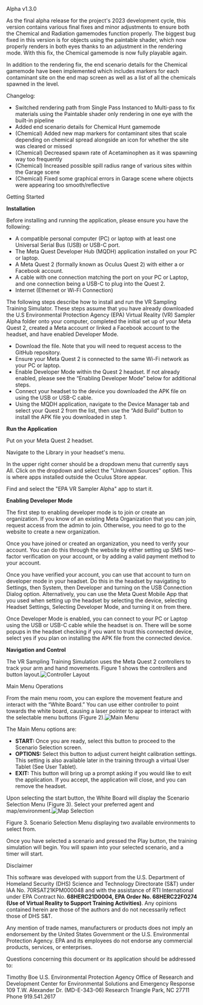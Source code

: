 <html><body><p>Alpha v1.3.0</p><p>As the final alpha release for the project&#x27;s 2023 development cycle, this version contains various final fixes and minor adjustments to ensure both the Chemical and Radiation gamemodes function properly. The biggest bug fixed in this version is for objects using the paintable shader, which now properly renders in both eyes thanks to an adjustment in the rendering mode. With this fix, the Chemical gamemode is now fully playable again.</p><p>In addition to the rendering fix, the end scenario details for the Chemical gamemode have been implemented which includes markers for each contaminant site on the end map screen as well as a list of all the chemicals spawned in the level.</p><p>Changelog:</p><ul><li>Switched rendering path from Single Pass Instanced to Multi-pass to fix materials using the Paintable shader only rendering in one eye with the built-in pipeline</li><li>Added end scenario details for Chemical Hunt gamemode</li><li>(Chemical) Added new map markers for contaminant sites that scale depending on chemical spread alongside an icon for whether the site was cleared or missed</li><li>(Chemical) Decreased spawn rate of Acetaminophen as it was spawning way too frequently</li><li>(Chemical) Increased possible spill radius range of various sites within the Garage scene</li><li>(Chemical) Fixed some graphical errors in Garage scene where objects were appearing too smooth/reflective</li></ul><p>Getting Started</p><p><strong>Installation</strong></p><p>Before installing and running the application, please ensure you have the following:</p><ul><li>A compatible personal computer (PC) or laptop with at least one Universal Serial Bus (USB) or USB-C port.</li><li>The Meta Quest Developer Hub (MQDH) application installed on your PC or laptop.</li><li>A Meta Quest 2 (formally known as Oculus Quest 2) with either a  or Facebook account.</li><li>A cable with one connection matching the port on your PC or Laptop, and one connection being a USB-C to plug into the Quest 2.</li><li>Internet (Ethernet or Wi-Fi Connection)</li></ul><p>The following steps describe how to install and run the VR Sampling Training Simulator. These steps assume that you have already downloaded the U.S Environmental Protection Agency (EPA) Virtual Reality (VR) Sampler Alpha folder onto your computer, completed the initial set up of your Meta Quest 2, created a Meta account or linked a Facebook account to the headset, and have enabled Developer Mode. </p>
<ul><li>Download the  file. Note that you will need to request access to the GitHub repository. </li><li>Ensure your Meta Quest 2 is connected to the same Wi-Fi network as your PC or laptop. </li><li>Enable Developer Mode within the Quest 2 headset. If not already enabled, please see the “Enabling Developer Mode” below for additional steps.</li><li>Connect your headset to the device you downloaded the APK file on using the USB or USB-C cable.</li><li>Using the MQDH application, navigate to the Device Manager tab and select your Quest 2 from the list, then use the “Add Build” button to install the APK file you downloaded in step 1.</li></ul><p><strong>Run the Application</strong></p><p>Put on your Meta Quest 2 headset.</p><p>Navigate to the Library in your headset&#x27;s menu.</p><p>In the upper right corner should be a dropdown menu that currently says All. Click on the dropdown and select the &quot;Unknown Sources&quot; option. This is where apps installed outside the Oculus Store appear.</p><p>Find and select the &quot;EPA VR Sampler Alpha&quot; app to start it.</p>
<p><strong>Enabling Developer Mode</strong></p><p>The first step to enabling developer mode is to join or create an organization. If you know of an existing Meta Organization that you can join, request access from the admin to join. Otherwise, you need to go to the  website to create a new organization.</p><p>Once you have joined or created an organization, you need to verify your account. You can do this through the  website by either setting up SMS two-factor verification on your account, or by adding a valid payment method to your account.</p><p>Once you have verified your account, you can use that account to turn on developer mode in your headset. Do this in the headset by navigating to Settings, then System, then Developer and turning on the USB Connection Dialog option. Alternatively, you can use the Meta Quest Mobile App that you used when setting up the headset by selecting the device, selecting Headset Settings, Selecting Developer Mode, and turning it on from there.</p><p>Once Developer Mode is enabled, you can connect to your PC or Laptop using the USB or USB-C cable while the headset is on. There will be some popups in the headset checking if you want to trust this connected device, select yes if you plan on installing the APK file from the connected device.</p><p><strong>Navigation and Control</strong></p><p>The VR Sampling Training Simulation uses the Meta Quest 2 controllers to track your arm and hand movements. Figure 1 shows the controllers and button layout.<img src="controls.png" alt="Controller Layout">
</p><p>Main Menu Operations</p><p>From the main menu room, you can explore the movement feature and interact with the “White Board.” You can use either controller to point towards the white board, causing a laser pointer to appear to interact with the selectable menu buttons (Figure 2).<img src="main menu.png" alt="Main Menu"></p><p></p><p></p><p></p><p></p><p>

</p><p></p><p>The Main Menu options are:</p><ul><li><strong>START: </strong>Once you are ready, select this button to proceed to the Scenario Selection screen.</li><li><strong>OPTIONS: </strong>Select this button to adjust current height calibration settings. This setting is also available later in the training through a virtual User Tablet (See User Tablet).</li><li><strong>EXIT:</strong> This button will bring up a prompt asking if you would like to exit the application. If you accept, the application will close, and you can remove the headset.</li></ul><p>Upon selecting the start button, the White Board will display the Scenario Selection Menu (Figure 3). Select your preferred agent and map/environment.<img src="map select.png" alt="Map Selection"></p><p></p><p>Figure 3. Scenario Selection Menu displaying two available environments to select from.</p><p>Once you have selected a scenario and pressed the Play button, the training simulation will begin. You will spawn into your selected scenario, and a timer will start.</p><p>Disclaimer</p><p>This software was developed with support from the U.S. Department of Homeland Security (DHS) Science and Technology Directorate (S&amp;T) under IAA No. 70RSAT21KPM000048 and with the assistance of RTI International under EPA Contract No.<strong> 68HERC21D0004, EPA Order No. 68HERC22F0274 (Use of Virtual Reality to Support Training Activities)</strong>. Any opinions contained herein are those of the authors and do not necessarily reflect those of DHS S&amp;T. </p><p>Any mention of trade names, manufacturers or products does not imply an endorsement by the United States Government or the U.S. Environmental Protection Agency. EPA and its employees do not endorse any commercial products, services, or enterprises.</p><p>Questions concerning this document or its application should be addressed to:</p><p>Timothy Boe
U.S. Environmental Protection Agency 
Office of Research and Development
Center for Environmental Solutions and Emergency Response
109 T.W. Alexander Dr. (MD-E-343-06)
Research Triangle Park, NC 27711
Phone 919.541.2617</p><p></p></body></html>
